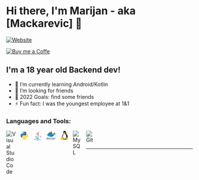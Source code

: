 # Hi there, I'm Marijan - aka [Mackarevic] 👋 


[![Website](https://img.shields.io/website?label=mackarevic.com&style=for-the-badge&url=https%3A%2F%2Fcodestackr.com)](https://mackarevic.com)


[![Buy me a Coffe](https://img.shields.io/badge/-Become%20A%20very%20cool%20Dude%20%E2%86%92-gray.svg?colorB=ff652f&style=for-the-badge)](https://www.buymeacoffee.com/mackarevic)


## I'm a 18 year old Backend dev!

- 🌱 I’m currently learning Android/Kotlin
- 👯 I’m looking for friends
- 🥅 2022 Goals: find some friends
- ⚡ Fun fact: I was the youngest employee at 1&1


### Languages and Tools:

<img align="left" alt="Visual Studio Code" width="26px" src="https://cdn.jsdelivr.net/gh/devicons/devicon/icons/vscode/vscode-original.svg" style="padding-right:10px;" />

<img align="left" alt="Python" width="26px" src="https://raw.githubusercontent.com/devicons/devicon/1119b9f84c0290e0f0b38982099a2bd027a48bf1/icons/python/python-original.svg" style="padding-right:10px;" />

<img align="left" alt="Java" width="26px" src="https://raw.githubusercontent.com/devicons/devicon/1119b9f84c0290e0f0b38982099a2bd027a48bf1/icons/java/java-original.svg" style="padding-right:10px;" />

<img align="left" alt="Docker" width="26px" src="https://raw.githubusercontent.com/devicons/devicon/1119b9f84c0290e0f0b38982099a2bd027a48bf1/icons/docker/docker-original-wordmark.svg" style="padding-right:10px;" />

<img align="left" alt="Linux" width="26px" src="https://raw.githubusercontent.com/devicons/devicon/1119b9f84c0290e0f0b38982099a2bd027a48bf1/icons/linux/linux-original.svg" style="padding-right:10px;" />

<img align="left" alt="MySQL" width="26px" src="https://cdn.jsdelivr.net/gh/devicons/devicon/icons/mysql/mysql-original.svg" style="padding-right:10px;" />

<img align="left" alt="Git" width="26px" src="https://cdn.jsdelivr.net/gh/devicons/devicon/icons/git/git-original.svg" style="padding-right:10px;" />






<br />
<br />

---
